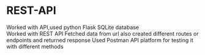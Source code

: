 # REST-API

Worked with API,used python Flask SQLite database                                       
Worked with REST API
Fetched data from url also created different routes or endpoints and returned response
Used Postman API platform for testing it with different methods
